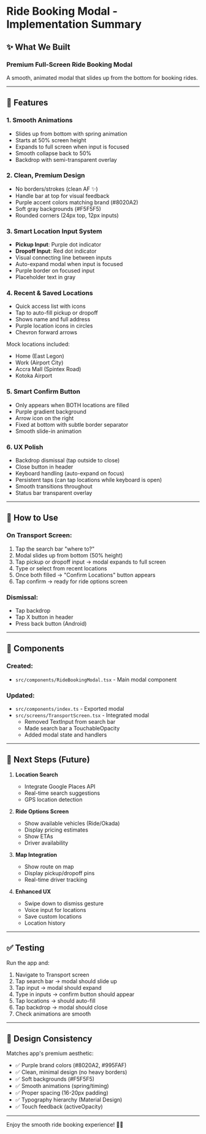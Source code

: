# Ride Booking Modal - Implementation Summary

## ✨ What We Built

### **Premium Full-Screen Ride Booking Modal**

A smooth, animated modal that slides up from the bottom for booking rides.

---

## 🎨 Features

### 1. **Smooth Animations**
- Slides up from bottom with spring animation
- Starts at 50% screen height
- Expands to full screen when input is focused
- Smooth collapse back to 50%
- Backdrop with semi-transparent overlay

### 2. **Clean, Premium Design**
- No borders/strokes (clean AF ✨)
- Handle bar at top for visual feedback
- Purple accent colors matching brand (#8020A2)
- Soft gray backgrounds (#F5F5F5)
- Rounded corners (24px top, 12px inputs)

### 3. **Smart Location Input System**
- **Pickup Input**: Purple dot indicator
- **Dropoff Input**: Red dot indicator
- Visual connecting line between inputs
- Auto-expand modal when input is focused
- Purple border on focused input
- Placeholder text in gray

### 4. **Recent & Saved Locations**
- Quick access list with icons
- Tap to auto-fill pickup or dropoff
- Shows name and full address
- Purple location icons in circles
- Chevron forward arrows

Mock locations included:
- Home (East Legon)
- Work (Airport City)
- Accra Mall (Spintex Road)
- Kotoka Airport

### 5. **Smart Confirm Button**
- Only appears when BOTH locations are filled
- Purple gradient background
- Arrow icon on the right
- Fixed at bottom with subtle border separator
- Smooth slide-in animation

### 6. **UX Polish**
- Backdrop dismissal (tap outside to close)
- Close button in header
- Keyboard handling (auto-expand on focus)
- Persistent taps (can tap locations while keyboard is open)
- Smooth transitions throughout
- Status bar transparent overlay

---

## 📱 How to Use

### On Transport Screen:
1. Tap the search bar "where to?"
2. Modal slides up from bottom (50% height)
3. Tap pickup or dropoff input → modal expands to full screen
4. Type or select from recent locations
5. Once both filled → "Confirm Locations" button appears
6. Tap confirm → ready for ride options screen

### Dismissal:
- Tap backdrop
- Tap X button in header
- Press back button (Android)

---

## 🔧 Components

### Created:
- `src/components/RideBookingModal.tsx` - Main modal component

### Updated:
- `src/components/index.ts` - Exported modal
- `src/screens/TransportScreen.tsx` - Integrated modal
  - Removed TextInput from search bar
  - Made search bar a TouchableOpacity
  - Added modal state and handlers

---

## 🎯 Next Steps (Future)

1. **Location Search**
   - Integrate Google Places API
   - Real-time search suggestions
   - GPS location detection

2. **Ride Options Screen**
   - Show available vehicles (Ride/Okada)
   - Display pricing estimates
   - Show ETAs
   - Driver availability

3. **Map Integration**
   - Show route on map
   - Display pickup/dropoff pins
   - Real-time driver tracking

4. **Enhanced UX**
   - Swipe down to dismiss gesture
   - Voice input for locations
   - Save custom locations
   - Location history

---

## ✅ Testing

Run the app and:
1. Navigate to Transport screen
2. Tap search bar → modal should slide up
3. Tap input → modal should expand
4. Type in inputs → confirm button should appear
5. Tap locations → should auto-fill
6. Tap backdrop → modal should close
7. Check animations are smooth

---

## 💜 Design Consistency

Matches app's premium aesthetic:
- ✅ Purple brand colors (#8020A2, #995FAF)
- ✅ Clean, minimal design (no heavy borders)
- ✅ Soft backgrounds (#F5F5F5)
- ✅ Smooth animations (spring/timing)
- ✅ Proper spacing (16-20px padding)
- ✅ Typography hierarchy (Material Design)
- ✅ Touch feedback (activeOpacity)

---

Enjoy the smooth ride booking experience! 🚗💨

